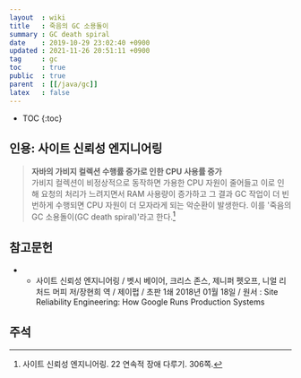 ```yaml
---
layout  : wiki
title   : 죽음의 GC 소용돌이
summary : GC death spiral
date    : 2019-10-29 23:02:40 +0900
updated : 2021-11-26 20:51:11 +0900
tag     : gc
toc     : true
public  : true
parent  : [[/java/gc]]
latex   : false
---
```

* TOC
{:toc}

## 인용: 사이트 신뢰성 엔지니어링

> **자바의 가비지 컬렉션 수행률 증가로 인한 CPU 사용률 증가**  
가비지 컬렉션이 비정상적으로 동작하면 가용한 CPU 자원이 줄어들고 이로 인해 요청의 처리가 느려지면서 RAM 사용량이 증가하고 그 결과 GC 작업이 더 빈번하게 수행되면 CPU 자원이 더 모자라게 되는 악순환이 발생한다. 이를 '죽음의 GC 소용돌이(GC death spiral)'라고 한다.[^sre]

## 참고문헌

*  * 사이트 신뢰성 엔지니어링 / 벳시 베이어, 크리스 존스, 제니퍼 펫오프, 니얼 리처드 머피 저/장현희 역 / 제이펍 / 초판 1쇄 2018년 01월 18일 / 원서 : Site Reliability Engineering: How Google Runs Production Systems

## 주석

[^sre]: 사이트 신뢰성 엔지니어링. 22 연속적 장애 다루기. 306쪽.

